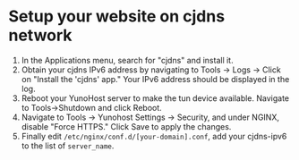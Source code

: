 # Setup your website on cjdns network

1. In the Applications menu, search for "cjdns" and install it. 
2. Obtain your cjdns IPv6 address by navigating to Tools -> Logs -> Click on "Install the 'cjdns' app." Your IPv6 address should be displayed in the log.
3. Reboot your YunoHost server to make the tun device available. Navigate to Tools->Shutdown and click Reboot.
4. Navigate to Tools -> Yunohost Settings -> Security, and under NGINX, disable "Force HTTPS." Click Save to apply the changes.
5. Finally edit `/etc/nginx/conf.d/[your-domain].conf`, add your cjdns-ipv6 to the list of `server_name`. 
